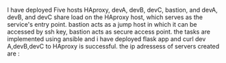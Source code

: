 I have deployed Five hosts HAproxy, devA, devB, devC, bastion, and  devA, devB, and devC share load on the HAproxy host, which serves as the service's entry point.
bastion acts as a jump host in which it can be accessed by ssh key, bastion acts as secure access point.
the tasks are implemented using ansible and i have deployed flask app and curl dev A,devB,devC to HAproxy is successful.
the ip adressess of servers created are :
